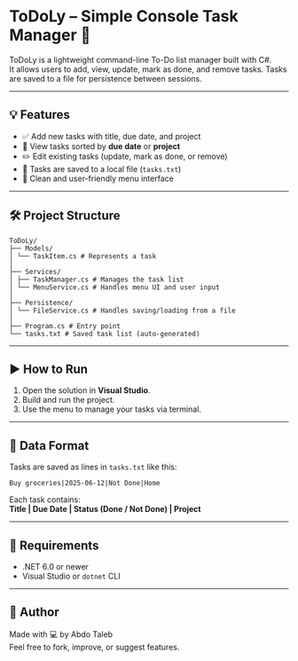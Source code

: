 # ToDoLy – Simple Console Task Manager 📝

ToDoLy is a lightweight command-line To-Do list manager built with C#.  
It allows users to add, view, update, mark as done, and remove tasks. Tasks are saved to a file for persistence between sessions.

---

## 💡 Features

- ✅ Add new tasks with title, due date, and project
- 📅 View tasks sorted by **due date** or **project**
- ✏️ Edit existing tasks (update, mark as done, or remove)
- 💾 Tasks are saved to a local file (`tasks.txt`)
- 🧠 Clean and user-friendly menu interface

---

## 🛠 Project Structure


  ```
ToDoLy/
├── Models/
│ └── TaskItem.cs # Represents a task
│
├── Services/
│ ├── TaskManager.cs # Manages the task list
│ └── MenuService.cs # Handles menu UI and user input
│
├── Persistence/
│ └── FileService.cs # Handles saving/loading from a file
│
├── Program.cs # Entry point
└── tasks.txt # Saved task list (auto-generated) 
  ```


---

## ▶️ How to Run

1. Open the solution in **Visual Studio**.
2. Build and run the project.
3. Use the menu to manage your tasks via terminal.

---

## 💾 Data Format

Tasks are saved as lines in `tasks.txt` like this:
```
Buy groceries|2025-06-12|Not Done|Home
```

Each task contains:  
**Title | Due Date | Status (Done / Not Done) | Project**

---

## 📌 Requirements

- .NET 6.0 or newer
- Visual Studio or `dotnet` CLI

---

## 🙋 Author

Made with 💻 by Abdo Taleb  
Feel free to fork, improve, or suggest features.

